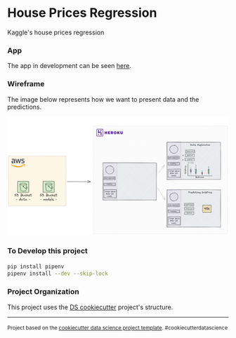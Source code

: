 # House Prices Regression

Kaggle's house prices regression

### App

The app in development can be seen [here](https://house-prediction-porquito.herokuapp.com/).
### Wireframe

The image below represents how we want to present data and the predictions.

![](./references/wireframe.png)

### To Develop this project

```bash
pip install pipenv
pipenv install --dev --skip-lock
```

### Project Organization

This project uses the [DS cookiecutter](https://drivendata.github.io/cookiecutter-data-science/) project's structure.

---

<p><small>Project based on the <a target="_blank" href="https://drivendata.github.io/cookiecutter-data-science/">cookiecutter data science project template</a>. #cookiecutterdatascience</small></p>

